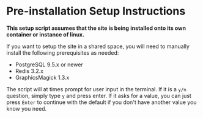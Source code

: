 # Pre-installation Setup Instructions

**This setup script assumes that the site is being**
**installed onto its own container or instance of linux.**

If you want to setup the site in a shared space, you will need to manually
install the following prerequisites as needed:
- PostgreSQL 9.5.x or newer
- Redis 3.2.x
- GraphicsMagick 1.3.x

The script will at times prompt for user input in the terminal. If it is a `y/n` question,
simply type `y` and press enter. If it asks for a value, you can just press `Enter`
to continue with the default if you don't have another value you know you need.